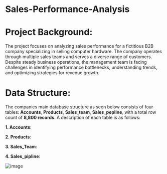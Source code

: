 # Sales-Performance-Analysis

# Project Background:
The project focuses on analyzing sales performance for a fictitious B2B company specializing in selling computer hardware. The company operates through multiple sales teams and serves a diverse range of customers. Despite steady business operations, the management team is facing challenges in identifying performance bottlenecks, understanding trends, and optimizing strategies for revenue growth.


# Data Structure:
The companies main database structure as seen below consists of four tables: **Accounts**, **Products**, **Sales_team**, **Sales_pepline**, with a total row count of **8,800 records**. A description of each table is as follows:

**1. Accounts**:

**2. Products**:

**3. Sales_Team**:

**4. Sales_pipline**:

![image](https://github.com/user-attachments/assets/494c3738-d397-4a8f-ab8d-2969614feea4)

